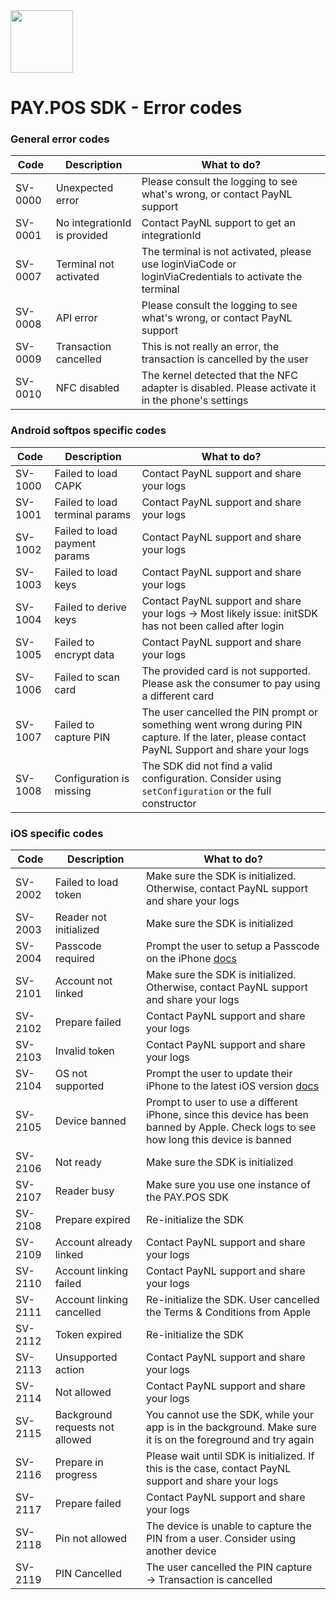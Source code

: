 <img src="https://www.pay.nl/uploads/1/brands/main_logo.png" width="100px" />

# PAY.POS SDK - Error codes

### General error codes

| **Code** | **Description**              | **What to do?**                                                                                        |
|----------|------------------------------|--------------------------------------------------------------------------------------------------------|
| SV-0000  | Unexpected error             | Please consult the logging to see what's wrong, or contact PayNL support                               |
| SV-0001  | No integrationId is provided | Contact PayNL support to get an integrationId                                                          |
| SV-0007  | Terminal not activated       | The terminal is not activated, please use loginViaCode or loginViaCredentials to activate the terminal |
| SV-0008  | API error                    | Please consult the logging to see what's wrong, or contact PayNL support                               |
| SV-0009  | Transaction cancelled        | This is not really an error, the transaction is cancelled by the user                                  |
| SV-0010  | NFC disabled                 | The kernel detected that the NFC adapter is disabled. Please activate it in the phone's settings       |

### Android softpos specific codes

| **Code** | **Description**                | **What to do?**                                                                                                                              |
|----------|--------------------------------|----------------------------------------------------------------------------------------------------------------------------------------------|
| SV-1000  | Failed to load CAPK            | Contact PayNL support and share your logs                                                                                                    |
| SV-1001  | Failed to load terminal params | Contact PayNL support and share your logs                                                                                                    |
| SV-1002  | Failed to load payment params  | Contact PayNL support and share your logs                                                                                                    |
| SV-1003  | Failed to load keys            | Contact PayNL support and share your logs                                                                                                    |
| SV-1004  | Failed to derive keys          | Contact PayNL support and share your logs -> Most likely issue: initSDK has not been called after login                                      |
| SV-1005  | Failed to encrypt data         | Contact PayNL support and share your logs                                                                                                    |
| SV-1006  | Failed to scan card            | The provided card is not supported. Please ask the consumer to pay using a different card                                                    |
| SV-1007  | Failed to capture PIN          | The user cancelled the PIN prompt or something went wrong during PIN capture. If the later, please contact PayNL Support and share your logs |
| SV-1008  | Configuration is missing       | The SDK did not find a valid configuration. Consider using `setConfiguration` or the full constructor                                        |

### iOS specific codes

| **Code** | **Description**                 | **What to do?**                                                                                                                        |
|----------|---------------------------------|----------------------------------------------------------------------------------------------------------------------------------------|
| SV-2002  | Failed to load token            | Make sure the SDK is initialized. Otherwise, contact PayNL support and share your logs                                                 |
| SV-2003  | Reader not initialized          | Make sure the SDK is initialized                                                                                                       |
| SV-2004  | Passcode required               | Prompt the user to setup a Passcode on the iPhone [docs](https://support.apple.com/nl-nl/guide/iphone/iph14a867ae/ios)                 |
| SV-2101  | Account not linked              | Make sure the SDK is initialized. Otherwise, contact PayNL support and share your logs                                                 |
| SV-2102  | Prepare failed                  | Contact PayNL support and share your logs                                                                                              |
| SV-2103  | Invalid token                   | Contact PayNL support and share your logs                                                                                              |
| SV-2104  | OS not supported                | Prompt the user to update their iPhone to the latest iOS version [docs](https://support.apple.com/nl-nl/guide/iphone/iph3e504502/ios)  |
| SV-2105  | Device banned                   | Prompt to user to use a different iPhone, since this device has been banned by Apple. Check logs to see how long this device is banned |
| SV-2106  | Not ready                       | Make sure the SDK is initialized                                                                                                       |
| SV-2107  | Reader busy                     | Make sure you use one instance of the PAY.POS SDK                                                                                      |
| SV-2108  | Prepare expired                 | Re-initialize the SDK                                                                                                                  |
| SV-2109  | Account already linked          | Contact PayNL support and share your logs                                                                                              |
| SV-2110  | Account linking failed          | Contact PayNL support and share your logs                                                                                              |
| SV-2111  | Account linking cancelled       | Re-initialize the SDK. User cancelled the Terms & Conditions from Apple                                                                |
| SV-2112  | Token expired                   | Re-initialize the SDK                                                                                                                  |
| SV-2113  | Unsupported action              | Contact PayNL support and share your logs                                                                                              |
| SV-2114  | Not allowed                     | Contact PayNL support and share your logs                                                                                              |
| SV-2115  | Background requests not allowed | You cannot use the SDK, while your app is in the background. Make sure it is on the foreground and try again                           |
| SV-2116  | Prepare in progress             | Please wait until SDK is initialized. If this is the case, contact PayNL support and share your logs                                   |
| SV-2117  | Prepare failed                  | Contact PayNL support and share your logs                                                                                              |
| SV-2118  | Pin not allowed                 | The device is unable to capture the PIN from a user. Consider using another device                                                     |
| SV-2119  | PIN Cancelled                   | The user cancelled the PIN capture -> Transaction is cancelled                                                                         |
